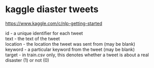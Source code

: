 # kaggle diaster tweets

https://www.kaggle.com/c/nlp-getting-started

id - a unique identifier for each tweet <br>
text - the text of the tweet <br>
location - the location the tweet was sent from (may be blank) <br>
keyword - a particular keyword from the tweet (may be blank) <br>
target - in train.csv only, this denotes whether a tweet is about a real disaster (1) or not (0)
